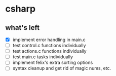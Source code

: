 # csharp

what's left
---
- [x] implement error handling in main.c
- [ ] test control.c functions individually
- [ ] test actions.c functions individually
- [ ] test main.c tasks individually
- [ ] implement felix's extra sorting options
- [ ] syntax cleanup and get rid of magic nums, etc.
